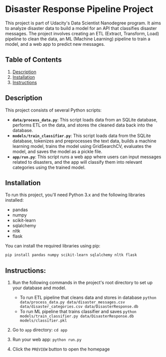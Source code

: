 # Disaster Response Pipeline Project

This project is part of Udacity's Data Scientist Nanodegree program. It aims to analyze disaster data to build a model for an API that classifies disaster messages. The project involves creating an ETL (Extract, Transform, Load) pipeline to clean the data, an ML (Machine Learning) pipeline to train a model, and a web app to predict new messages.

## Table of Contents
1. [Description](#description)
2. [Installation](#installation)
3. [Instructions](#Instructions)

## Description
This project consists of several Python scripts:

- **`data/process_data.py`**: This script loads data from an SQLite database, performs ETL on the data, and stores the cleaned data back into the database.
- **`models/train_classifier.py`**: This script loads data from the SQLite database, tokenizes and preprocesses the text data, builds a machine learning model, trains the model using GridSearchCV, evaluates the model, and saves the model as a pickle file.
- **`app/run.py`**: This script runs a web app where users can input messages related to disasters, and the app will classify them into relevant categories using the trained model.

## Installation
To run this project, you'll need Python 3.x and the following libraries installed:

- pandas
- numpy
- scikit-learn
- sqlalchemy
- nltk
- flask

You can install the required libraries using pip:

```bash
pip install pandas numpy scikit-learn sqlalchemy nltk flask
```

## Instructions:
1. Run the following commands in the project's root directory to set up your database and model.

    - To run ETL pipeline that cleans data and stores in database
        `python data/process_data.py data/disaster_messages.csv data/disaster_categories.csv data/DisasterResponse.db`
    - To run ML pipeline that trains classifier and saves
        `python models/train_classifier.py data/DisasterResponse.db models/classifier.pkl`

2. Go to `app` directory: `cd app`

3. Run your web app: `python run.py`

4. Click the `PREVIEW` button to open the homepage
